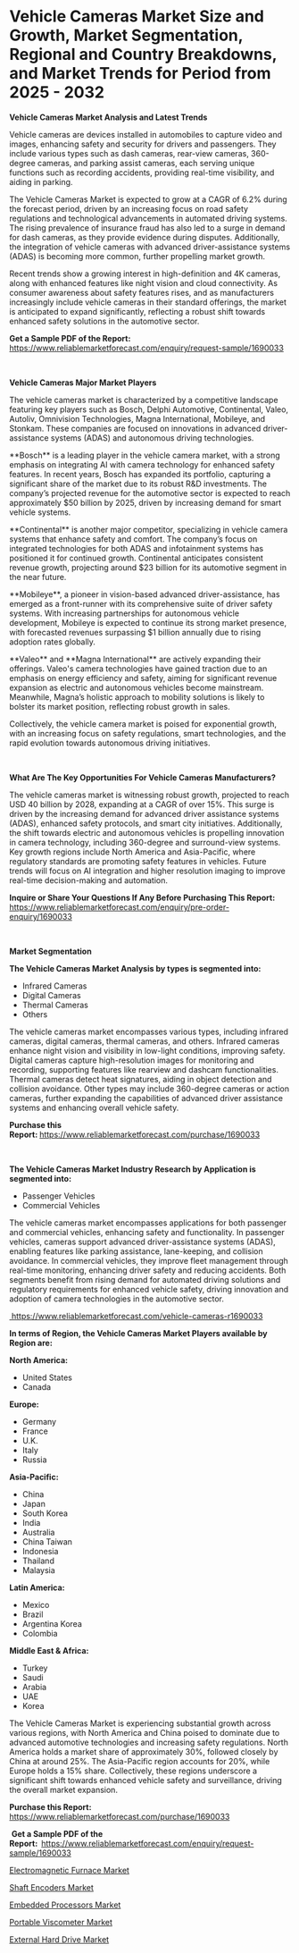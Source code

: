 <p><h1>Vehicle Cameras Market Size and Growth, Market Segmentation, Regional and Country Breakdowns, and Market Trends for Period from 2025 -  2032</h1></p><p><strong>Vehicle Cameras Market Analysis and Latest Trends</strong></p>
<p><p>Vehicle cameras are devices installed in automobiles to capture video and images, enhancing safety and security for drivers and passengers. They include various types such as dash cameras, rear-view cameras, 360-degree cameras, and parking assist cameras, each serving unique functions such as recording accidents, providing real-time visibility, and aiding in parking.</p><p>The Vehicle Cameras Market is expected to grow at a CAGR of 6.2% during the forecast period, driven by an increasing focus on road safety regulations and technological advancements in automated driving systems. The rising prevalence of insurance fraud has also led to a surge in demand for dash cameras, as they provide evidence during disputes. Additionally, the integration of vehicle cameras with advanced driver-assistance systems (ADAS) is becoming more common, further propelling market growth.</p><p>Recent trends show a growing interest in high-definition and 4K cameras, along with enhanced features like night vision and cloud connectivity. As consumer awareness about safety features rises, and as manufacturers increasingly include vehicle cameras in their standard offerings, the market is anticipated to expand significantly, reflecting a robust shift towards enhanced safety solutions in the automotive sector.</p></p>
<p><strong>Get a Sample PDF of the Report:&nbsp;</strong> <a href="https://www.reliablemarketforecast.com/enquiry/request-sample/1690033?utm_campaign=1197&utm_medium=2&utm_source=Github&utm_content=ia&utm_term=06042025&utm_id=vehicle-cameras">https://www.reliablemarketforecast.com/enquiry/request-sample/1690033</a></p>
<p>&nbsp;</p>
<p><strong>Vehicle Cameras Major Market Players</strong></p>
<p><p>The vehicle cameras market is characterized by a competitive landscape featuring key players such as Bosch, Delphi Automotive, Continental, Valeo, Autoliv, Omnivision Technologies, Magna International, Mobileye, and Stonkam. These companies are focused on innovations in advanced driver-assistance systems (ADAS) and autonomous driving technologies.</p><p>**Bosch** is a leading player in the vehicle camera market, with a strong emphasis on integrating AI with camera technology for enhanced safety features. In recent years, Bosch has expanded its portfolio, capturing a significant share of the market due to its robust R&D investments. The company’s projected revenue for the automotive sector is expected to reach approximately $50 billion by 2025, driven by increasing demand for smart vehicle systems.</p><p>**Continental** is another major competitor, specializing in vehicle camera systems that enhance safety and comfort. The company’s focus on integrated technologies for both ADAS and infotainment systems has positioned it for continued growth. Continental anticipates consistent revenue growth, projecting around $23 billion for its automotive segment in the near future.</p><p>**Mobileye**, a pioneer in vision-based advanced driver-assistance, has emerged as a front-runner with its comprehensive suite of driver safety systems. With increasing partnerships for autonomous vehicle development, Mobileye is expected to continue its strong market presence, with forecasted revenues surpassing $1 billion annually due to rising adoption rates globally.</p><p>**Valeo** and **Magna International** are actively expanding their offerings. Valeo's camera technologies have gained traction due to an emphasis on energy efficiency and safety, aiming for significant revenue expansion as electric and autonomous vehicles become mainstream. Meanwhile, Magna’s holistic approach to mobility solutions is likely to bolster its market position, reflecting robust growth in sales.</p><p>Collectively, the vehicle camera market is poised for exponential growth, with an increasing focus on safety regulations, smart technologies, and the rapid evolution towards autonomous driving initiatives.</p></p>
<p>&nbsp;</p>
<p><strong>What Are The Key Opportunities For Vehicle Cameras Manufacturers?</strong></p>
<p><p>The vehicle cameras market is witnessing robust growth, projected to reach USD 40 billion by 2028, expanding at a CAGR of over 15%. This surge is driven by the increasing demand for advanced driver assistance systems (ADAS), enhanced safety protocols, and smart city initiatives. Additionally, the shift towards electric and autonomous vehicles is propelling innovation in camera technology, including 360-degree and surround-view systems. Key growth regions include North America and Asia-Pacific, where regulatory standards are promoting safety features in vehicles. Future trends will focus on AI integration and higher resolution imaging to improve real-time decision-making and automation.</p></p>
<p><strong>Inquire or Share Your Questions If Any Before Purchasing This Report:</strong> <a href="https://www.reliablemarketforecast.com/enquiry/pre-order-enquiry/1690033?utm_campaign=1197&utm_medium=2&utm_source=Github&utm_content=ia&utm_term=06042025&utm_id=vehicle-cameras">https://www.reliablemarketforecast.com/enquiry/pre-order-enquiry/1690033</a></p>
<p>&nbsp;</p>
<p><strong>Market Segmentation</strong></p>
<p><strong>The Vehicle Cameras Market Analysis by types is segmented into:</strong></p>
<p><ul><li>Infrared Cameras</li><li>Digital Cameras</li><li>Thermal Cameras</li><li>Others</li></ul></p>
<p><p>The vehicle cameras market encompasses various types, including infrared cameras, digital cameras, thermal cameras, and others. Infrared cameras enhance night vision and visibility in low-light conditions, improving safety. Digital cameras capture high-resolution images for monitoring and recording, supporting features like rearview and dashcam functionalities. Thermal cameras detect heat signatures, aiding in object detection and collision avoidance. Other types may include 360-degree cameras or action cameras, further expanding the capabilities of advanced driver assistance systems and enhancing overall vehicle safety.</p></p>
<p><strong>Purchase this Report:&nbsp;</strong><a href="https://www.reliablemarketforecast.com/purchase/1690033?utm_campaign=1197&utm_medium=2&utm_source=Github&utm_content=ia&utm_term=06042025&utm_id=vehicle-cameras">https://www.reliablemarketforecast.com/purchase/1690033</a></p>
<p>&nbsp;</p>
<p><strong>The Vehicle Cameras Market Industry Research by Application is segmented into:</strong></p>
<p><ul><li>Passenger Vehicles</li><li>Commercial Vehicles</li></ul></p>
<p><p>The vehicle cameras market encompasses applications for both passenger and commercial vehicles, enhancing safety and functionality. In passenger vehicles, cameras support advanced driver-assistance systems (ADAS), enabling features like parking assistance, lane-keeping, and collision avoidance. In commercial vehicles, they improve fleet management through real-time monitoring, enhancing driver safety and reducing accidents. Both segments benefit from rising demand for automated driving solutions and regulatory requirements for enhanced vehicle safety, driving innovation and adoption of camera technologies in the automotive sector.</p></p>
<p><a href="https://www.reliablemarketforecast.com/vehicle-cameras-r1690033?utm_campaign=1197&utm_medium=2&utm_source=Github&utm_content=ia&utm_term=06042025&utm_id=vehicle-cameras">&nbsp;https://www.reliablemarketforecast.com/vehicle-cameras-r1690033</a></p>
<p><strong>In terms of Region, the Vehicle Cameras Market Players available by Region are:</strong></p>
<p>
    <p> <strong> North America: </strong>
        <ul>
            <li>United States</li>
            <li>Canada</li>
        </ul>
        </p> 
    <p> <strong> Europe: </strong>
        <ul>
            <li>Germany</li>
            <li>France</li>
            <li>U.K.</li>
            <li>Italy</li>
            <li>Russia</li>
        </ul>
        </p> 
    <p> <strong> Asia-Pacific: </strong>
        <ul>
            <li>China</li>
            <li>Japan</li>
            <li>South Korea</li>
            <li>India</li>
            <li>Australia</li>
            <li>China Taiwan</li>
            <li>Indonesia</li>
            <li>Thailand</li>
            <li>Malaysia</li>
        </ul>
        </p> 
    <p> <strong> Latin America: </strong>
        <ul>
            <li>Mexico</li>
            <li>Brazil</li>
            <li>Argentina Korea</li>
            <li>Colombia</li>
        </ul>
        </p> 
    <p> <strong> Middle East & Africa: </strong>
        <ul>
            <li>Turkey</li>
            <li>Saudi</li>
            <li>Arabia</li>
            <li>UAE</li>
            <li>Korea</li>
        </ul>
    </p>
    </p>
<p><p>The Vehicle Cameras Market is experiencing substantial growth across various regions, with North America and China poised to dominate due to advanced automotive technologies and increasing safety regulations. North America holds a market share of approximately 30%, followed closely by China at around 25%. The Asia-Pacific region accounts for 20%, while Europe holds a 15% share. Collectively, these regions underscore a significant shift towards enhanced vehicle safety and surveillance, driving the overall market expansion.</p></p>
<p><strong>Purchase this Report: </strong><a href="https://www.reliablemarketforecast.com/purchase/1690033?utm_campaign=1197&utm_medium=2&utm_source=Github&utm_content=ia&utm_term=06042025&utm_id=vehicle-cameras">https://www.reliablemarketforecast.com/purchase/1690033</a></p>
<p>&nbsp;<strong>Get a Sample PDF of the Report:&nbsp;&nbsp;</strong><a href="https://www.reliablemarketforecast.com/enquiry/request-sample/1690033?utm_campaign=1197&utm_medium=2&utm_source=Github&utm_content=ia&utm_term=06042025&utm_id=vehicle-cameras">https://www.reliablemarketforecast.com/enquiry/request-sample/1690033</a></p>
<p><strong></strong></p>
<p><p><a href="https://github.com/parthplagaf6/Market-Research-Report-List-1/blob/main/electromagnetic-furnace-market.md?utm_campaign=1197&utm_medium=2&utm_source=Github&utm_content=ia&utm_term=06042025&utm_id=vehicle-cameras">Electromagnetic Furnace Market</a></p><p><a href="https://github.com/abararybar2x/Market-Research-Report-List-1/blob/main/shaft-encoders-market.md?utm_campaign=1197&utm_medium=2&utm_source=Github&utm_content=ia&utm_term=06042025&utm_id=vehicle-cameras">Shaft Encoders Market</a></p><p><a href="https://github.com/janskudiony/Market-Research-Report-List-1/blob/main/embedded-processors-market.md?utm_campaign=1197&utm_medium=2&utm_source=Github&utm_content=ia&utm_term=06042025&utm_id=vehicle-cameras">Embedded Processors Market</a></p><p><a href="https://github.com/estaykaleslo/Market-Research-Report-List-1/blob/main/portable-viscometer-market.md?utm_campaign=1197&utm_medium=2&utm_source=Github&utm_content=ia&utm_term=06042025&utm_id=vehicle-cameras">Portable Viscometer Market</a></p><p><a href="https://github.com/tandyorandby/Market-Research-Report-List-1/blob/main/external-hard-drive-market.md?utm_campaign=1197&utm_medium=2&utm_source=Github&utm_content=ia&utm_term=06042025&utm_id=vehicle-cameras">External Hard Drive Market</a></p></p>